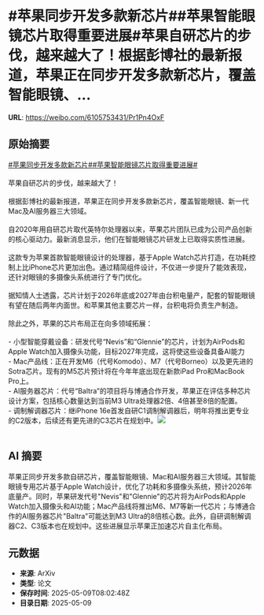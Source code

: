 # #苹果同步开发多款新芯片##苹果智能眼镜芯片取得重要进展#苹果自研芯片的步伐，越来越大了！根据彭博社的最新报道，苹果正在同步开发多款新芯片，覆盖智能眼镜、...

**URL**: https://weibo.com/6105753431/Pr1Pn4OxF

## 原始摘要

<a href="https://m.weibo.cn/search?containerid=231522type%3D1%26t%3D10%26q%3D%23%E8%8B%B9%E6%9E%9C%E5%90%8C%E6%AD%A5%E5%BC%80%E5%8F%91%E5%A4%9A%E6%AC%BE%E6%96%B0%E8%8A%AF%E7%89%87%23&amp;extparam=%23%E8%8B%B9%E6%9E%9C%E5%90%8C%E6%AD%A5%E5%BC%80%E5%8F%91%E5%A4%9A%E6%AC%BE%E6%96%B0%E8%8A%AF%E7%89%87%23" data-hide=""><span class="surl-text">#苹果同步开发多款新芯片#</span></a><a href="https://m.weibo.cn/search?containerid=231522type%3D1%26t%3D10%26q%3D%23%E8%8B%B9%E6%9E%9C%E6%99%BA%E8%83%BD%E7%9C%BC%E9%95%9C%E8%8A%AF%E7%89%87%E5%8F%96%E5%BE%97%E9%87%8D%E8%A6%81%E8%BF%9B%E5%B1%95%23&amp;extparam=%23%E8%8B%B9%E6%9E%9C%E6%99%BA%E8%83%BD%E7%9C%BC%E9%95%9C%E8%8A%AF%E7%89%87%E5%8F%96%E5%BE%97%E9%87%8D%E8%A6%81%E8%BF%9B%E5%B1%95%23" data-hide=""><span class="surl-text">#苹果智能眼镜芯片取得重要进展#</span></a><br><br>苹果自研芯片的步伐，越来越大了！<br><br>根据彭博社的最新报道，苹果正在同步开发多款新芯片，覆盖智能眼镜、新一代Mac及AI服务器三大领域。<br><br>自2020年用自研芯片取代英特尔处理器以来，苹果芯片团队已成为公司产品创新的核心驱动力。最新消息显示，他们在智能眼镜芯片研发上已取得实质性进展。<br><br>这款专为苹果首款智能眼镜设计的处理器，基于Apple Watch芯片打造，在功耗控制上比iPhone芯片更加出色。通过精简组件设计，不仅进一步提升了能效表现，还针对眼镜的多摄像头系统进行了专门优化。<br><br>据知情人士透露，芯片计划于2026年底或2027年由台积电量产，配套的智能眼镜有望在随后两年内面世。和苹果其他主要芯片一样，台积电将负责生产制造。<br><br>除此之外，苹果的芯片布局正在向多领域拓展：<br><br>- 小型智能穿戴设备：研发代号“Nevis”和“Glennie”的芯片，计划为AirPods和Apple Watch加入摄像头功能，目标2027年完成，这将使这些设备具备AI能力<br>- Mac产品线：正在开发M6（代号Komodo）、M7（代号Borneo）以及更先进的Sotra芯片。现有的M5芯片预计将在今年年底出现在新款iPad Pro和MacBook Pro上。<br>- AI服务器芯片：代号“Baltra”的项目将与博通合作开发，苹果正在评估多种芯片设计方案，包括核心数量达到当前M3 Ultra处理器2倍、4倍甚至8倍的配置。<br>- 调制解调器芯片：继iPhone 16e首发自研C1调制解调器后，明年将推出更专业的C2版本，后续还有更先进的C3芯片在规划中。<img style="" src="https://tvax2.sinaimg.cn/large/006Fd7o3ly1i19af9yedsj30xc0m8491.jpg" referrerpolicy="no-referrer"><br><br>

## AI 摘要

苹果正同步开发多款自研芯片，覆盖智能眼镜、Mac和AI服务器三大领域。其智能眼镜专用芯片基于Apple Watch设计，优化了功耗和多摄像头系统，预计2026年底量产。同时，苹果研发代号"Nevis"和"Glennie"的芯片将为AirPods和Apple Watch加入摄像头和AI功能；Mac产品线将推出M6、M7等新一代芯片；与博通合作的AI服务器芯片"Baltra"可能达到M3 Ultra的8倍核心数。此外，自研调制解调器C2、C3版本也在规划中。这些进展显示苹果正加速芯片自主化布局。

## 元数据

- **来源**: ArXiv
- **类型**: 论文
- **保存时间**: 2025-05-09T08:02:48Z
- **目录日期**: 2025-05-09
